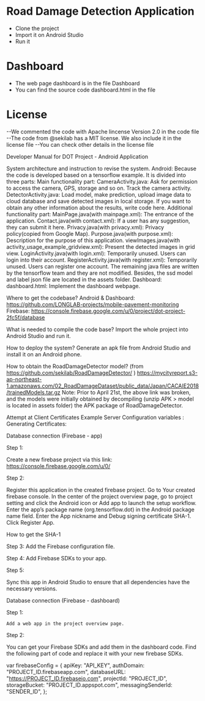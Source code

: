 # Road Damage Detection Application

- Clone the project
- Import it on Android Studio
- Run it

# Dashboard

- The web page dashboard is in the file Dashboard
- You can find the source code dashboard.html in the file

# License

--We commented the code with Apache lincense Version 2.0 in the code file
--The code from @sekilab has a MIT license. We also include it in the license file
--You can check other details in the license file 

Developer Manual for DOT Project - Android Application


System architecture and instruction to revise the system.
Android: Because the code is developed based on a tensorflow example. It is divided into three parts:
Main functionality part: 
CameraActivity.java: Ask for permission to access the camera, GPS, storage and so on. Track the camera activity. 
DetectorActivity.java: Load model, make prediction, upload image data to cloud database and save detected images in local storage. If you want to obtain any other information about the results, write code here.
Additional functionality part:
MainPage.java(with mainpage.xml): The entrance of the application.
Contact.java(with contact.xml): If a user has any suggestion, they can submit it here.
Privacy.java(with privacy.xml): Privacy policy(copied from Google Map).
Purpose.java(with purpose.xml): Description for the purpose of this application.
viewImages.java(with activity_usage_example_gridview.xml): Present the detected images in grid view.
LoginActivity.java(with login.xml): Temporarily unused. Users can login into their account.
RegisterActivity.java(with register.xml): Temporarily unused. Users can register one account.
The remaining java files are written by the tensorflow team and they are not modified.
Besides, the ssd model and label json file are located in the assets folder.
Dashboard: dashboard.html: Implement the dashboard webpage.

Where to get the codebase? 
Android & Dashboard: 
https://github.com/LONGLAB-projects/mobile-pavement-monitoring
Firebase: https://console.firebase.google.com/u/0/project/dot-project-2fc5f/database

What is needed to compile the code base?
Import the whole project into Android Studio and run it.

How to deploy the system?
Generate an apk file from Android Studio and install it on an Android phone.

How to obtain the RoadDamageDetector model?
(from https://github.com/sekilab/RoadDamageDetector/ )
https://mycityreport.s3-ap-northeast-1.amazonaws.com/02_RoadDamageDataset/public_data/Japan/CACAIE2018/trainedModels.tar.gz 
Note: Prior to April 21st, the above link was broken, and the models were initially obtained by decompiling (unzip APK > model is located in assets folder) the APK package of RoadDamageDetector. 

Attempt at Client Certificates
Example Server Configuration variables : 
Generating Certificates:




Database connection (Firebase - app)

Step 1:

Create a new firebase project via this link: https://console.firebase.google.com/u/0/

Step 2:

Register this application in the created firebase project.
Go to Your created firebase console.
In the center of the project overview page, go to project setting and click the Android icon or Add app to launch the setup workflow.
Enter the app’s package name (org.tensorflow.dot) in the Android package name field. 
Enter the App nickname and Debug signing certificate SHA-1.
Click Register App.

How to get the SHA-1


Step 3:
Add the Firebase configuration file.


Step 4:
Add Firebase SDKs to your app.


Step 5:

Sync this app in Android Studio to ensure that all dependencies have the necessary versions.






Database connection (Firebase - dashboard)

Step 1:
	
	Add a web app in the project overview page. 

Step 2:

You can get your Firebase SDKs and add them in the dashboard code. Find the following part of code and replace it with your new firebase SDKs.

var firebaseConfig = {
  apiKey: "API_KEY",
  authDomain: "PROJECT_ID.firebaseapp.com",
  databaseURL: "https://PROJECT_ID.firebaseio.com",
  projectId: "PROJECT_ID",
  storageBucket: "PROJECT_ID.appspot.com",
  messagingSenderId: "SENDER_ID",
};
